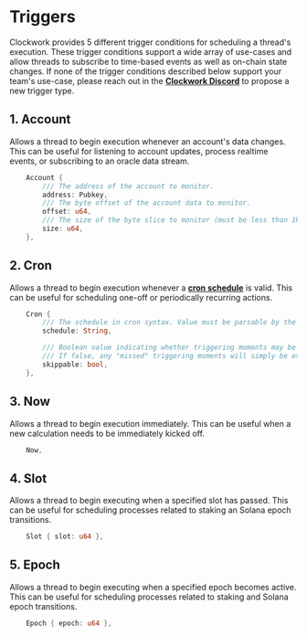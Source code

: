 # Triggers

Clockwork provides 5 different trigger conditions for scheduling a thread's execution. These trigger conditions support a wide array of use-cases and allow threads to subscribe to time-based events as well as on-chain state changes. If none of the trigger conditions described below support your team's use-case, please reach out in the [**Clockwork Discord**](localnet.md) to propose a new trigger type.  &#x20;

## 1. Account

Allows a thread to begin execution whenever an account's data changes. This can be useful for listening to account updates, process realtime events, or subscribing to an oracle data stream.

```rust
    Account {
        /// The address of the account to monitor.
        address: Pubkey,
        /// The byte offset of the account data to monitor.
        offset: u64,
        /// The size of the byte slice to monitor (must be less than 1kb)
        size: u64,
    },
```

## 2. Cron

Allows a thread to begin execution whenever a [**cron schedule**](https://en.wikipedia.org/wiki/Cron) is valid. This can be useful for scheduling one-off or periodically recurring actions.

```rust
    Cron {
        /// The schedule in cron syntax. Value must be parsable by the `clockwork_cron` package.
        schedule: String,

        /// Boolean value indicating whether triggering moments may be skipped if they are missed (e.g. due to network downtime).
        /// If false, any "missed" triggering moments will simply be executed as soon as the network comes back online.
        skippable: bool,
    },
```

## 3. Now

Allows a thread to begin execution immediately. This can be useful when a new calculation needs to be immediately kicked off.

```rust
    Now,
```

## 4. Slot

Allows a thread to begin executing when a specified slot has passed. This can be useful for scheduling processes related to staking an Solana epoch transitions.

```rust
    Slot { slot: u64 },
```

## 5. Epoch

Allows a thread to begin executing when a specified epoch becomes active. This can be useful for scheduling processes related to staking and Solana epoch transitions.

```rust
    Epoch { epoch: u64 },
```
